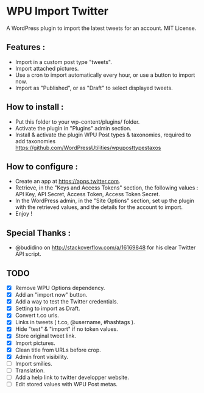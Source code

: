 WPU Import Twitter
======

A WordPress plugin to import the latest tweets for an account. MIT License.

Features :
---

* Import in a custom post type "tweets".
* Import attached pictures.
* Use a cron to import automatically every hour, or use a button to import now.
* Import as "Published", or as "Draft" to select displayed tweets.


How to install :
---

* Put this folder to your wp-content/plugins/ folder.
* Activate the plugin in "Plugins" admin section.
* Install & activate the plugin WPU Post types & taxonomies, required to add taxonomies https://github.com/WordPressUtilities/wpuposttypestaxos


How to configure :
---

* Create an app at https://apps.twitter.com.
* Retrieve, in the "Keys and Access Tokens" section, the following values : API Key, API Secret, Access Token, Access Token Secret.
* In the WordPress admin, in the "Site Options" section, set up the plugin with the retrieved values, and the details for the account to import.
* Enjoy !


Special Thanks :
---

* @budidino on http://stackoverflow.com/a/16169848 for his clear Twitter API script.


TODO
---

* [x] Remove WPU Options dependency.
* [x] Add an "import now" button.
* [x] Add a way to test the Twitter credentials.
* [x] Setting to import as Draft.
* [x] Convert t.co urls.
* [x] Links in tweets ( t.co, @username, #hashtags ).
* [x] Hide "test" & "import" if no token values.
* [x] Store original tweet link.
* [x] Import pictures.
* [x] Clean title from URLs before crop.
* [x] Admin front visibility.
* [ ] Import smilies.
* [ ] Translation.
* [ ] Add a help link to twitter developper website.
* [ ] Edit stored values with WPU Post metas.